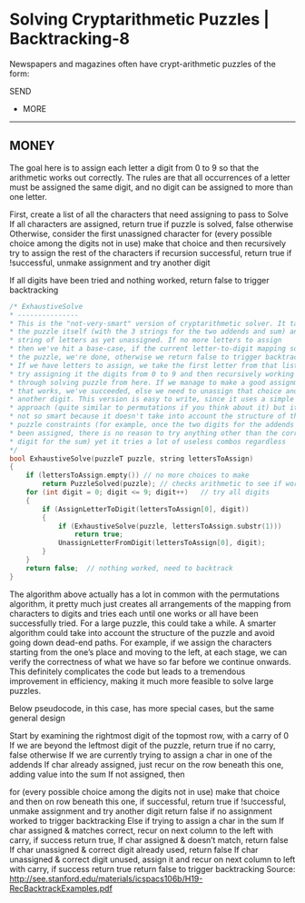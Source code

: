 # Solving Cryptarithmetic Puzzles | Backtracking-8
Newspapers and magazines often have crypt-arithmetic puzzles of the form:

  SEND
+ MORE
--------
 MONEY
-------- 

The goal here is to assign each letter a digit from 0 to 9 so that the arithmetic works out correctly. The rules are that all occurrences of a letter must be assigned the same digit, and no digit can be assigned to more than one letter.

First, create a list of all the characters that need assigning to pass to Solve
If all characters are assigned, return true if puzzle is solved, false otherwise
Otherwise, consider the first unassigned character
for (every possible choice among the digits not in use)
make that choice and then recursively try to assign the rest of the characters
if recursion successful, return true
if !successful, unmake assignment and try another digit

If all digits have been tried and nothing worked, return false to trigger backtracking
```cpp
/* ExhaustiveSolve
* ---------------
* This is the "not-very-smart" version of cryptarithmetic solver. It takes
* the puzzle itself (with the 3 strings for the two addends and sum) and a
* string of letters as yet unassigned. If no more letters to assign
* then we've hit a base-case, if the current letter-to-digit mapping solves
* the puzzle, we're done, otherwise we return false to trigger backtracking
* If we have letters to assign, we take the first letter from that list, and
* try assigning it the digits from 0 to 9 and then recursively working
* through solving puzzle from here. If we manage to make a good assignment
* that works, we've succeeded, else we need to unassign that choice and try
* another digit. This version is easy to write, since it uses a simple
* approach (quite similar to permutations if you think about it) but it is
* not so smart because it doesn't take into account the structure of the
* puzzle constraints (for example, once the two digits for the addends have
* been assigned, there is no reason to try anything other than the correct
* digit for the sum) yet it tries a lot of useless combos regardless
*/
bool ExhaustiveSolve(puzzleT puzzle, string lettersToAssign)
{
    if (lettersToAssign.empty()) // no more choices to make
        return PuzzleSolved(puzzle); // checks arithmetic to see if works
    for (int digit = 0; digit <= 9; digit++)   // try all digits
    {
        if (AssignLetterToDigit(lettersToAssign[0], digit))
        {
            if (ExhaustiveSolve(puzzle, lettersToAssign.substr(1)))
                return true;
            UnassignLetterFromDigit(lettersToAssign[0], digit);
        }
    }
    return false;  // nothing worked, need to backtrack
}
```
The algorithm above actually has a lot in common with the permutations algorithm, it pretty much just creates all arrangements of the mapping from characters to digits and tries each until one works or all have been successfully tried. For a large puzzle, this could take a while.
A smarter algorithm could take into account the structure of the puzzle and avoid going down dead-end paths. For example, if we assign the characters starting from the one’s place and moving to the left, at each stage, we can verify the correctness of what we have so far before we continue onwards. This definitely complicates the code but leads to a tremendous improvement in efficiency, making it much more feasible to solve large puzzles.

Below pseudocode, in this case, has more special cases, but the same general design

Start by examining the rightmost digit of the topmost row, with a carry of 0
If we are beyond the leftmost digit of the puzzle, return true if no carry, false otherwise
If we are currently trying to assign a char in one of the addends
If char already assigned, just recur on the row beneath this one, adding value into the sum
If not assigned, then

for (every possible choice among the digits not in use)
make that choice and then on row beneath this one, if successful, return true
if !successful, unmake assignment and try another digit
return false if no assignment worked to trigger backtracking
Else if trying to assign a char in the sum
If char assigned & matches correct,
recur on next column to the left with carry, if success return true,
If char assigned & doesn’t match, return false
If char unassigned & correct digit already used, return false
If char unassigned & correct digit unused,
assign it and recur on next column to left with carry, if success return true
return false to trigger backtracking
Source:
http://see.stanford.edu/materials/icspacs106b/H19-RecBacktrackExamples.pdf